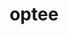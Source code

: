---
sub_projects:
- project_email: optee_android_manifest
  project_project_link_name: optee_android_manifest
  project_maintainers: ''
  project_name: optee_android_manifest
  project_patches_project_url: http://patches.linaro.org/api/projects/223/?format=json
  project_scm_project_url: ''
  project_project_url: https://github.com/linaro-swg/optee_android_manifest
- project_email: optee_benchmark
  project_project_link_name: optee_benchmark
  project_maintainers: ''
  project_name: optee_benchmark
  project_patches_project_url: http://patches.linaro.org/api/projects/224/?format=json
  project_scm_project_url: ''
  project_project_url: https://github.com/linaro-swg/optee_benchmark
- project_email: optee_bios_qemu_tz_arm
  project_project_link_name: optee_bios_qemu_tz_arm
  project_maintainers: ''
  project_name: optee_bios_qemu_tz_arm
  project_patches_project_url: http://patches.linaro.org/api/projects/227/?format=json
  project_scm_project_url: ''
  project_project_url: https://github.com/linaro-swg/bios_qemu_tz_arm
- project_email: optee_build
  project_project_link_name: optee_build
  project_maintainers: ''
  project_name: optee_build
  project_patches_project_url: http://patches.linaro.org/api/projects/221/?format=json
  project_scm_project_url: ''
  project_project_url: https://github.com/OP-TEE/build
- project_email: optee_client
  project_project_link_name: optee_client
  project_maintainers: ''
  project_name: optee_client
  project_patches_project_url: http://patches.linaro.org/api/projects/220/?format=json
  project_scm_project_url: ''
  project_project_url: https://github.com/OP-TEE/optee_client
- project_email: optee_gen_rootfs
  project_project_link_name: optee_gen_rootfs
  project_maintainers: ''
  project_name: optee_gen_rootfs
  project_patches_project_url: http://patches.linaro.org/api/projects/226/?format=json
  project_scm_project_url: ''
  project_project_url: https://github.com/linaro-swg/gen_rootfs
- project_email: optee_hello_world
  project_project_link_name: optee_hello_world
  project_maintainers: ''
  project_name: optee_hello_world
  project_patches_project_url: http://patches.linaro.org/api/projects/228/?format=json
  project_scm_project_url: ''
  project_project_url: https://github.com/linaro-swg/hello_world
- project_email: optee_linux
  project_project_link_name: optee_linux
  project_maintainers: ''
  project_name: optee_linux
  project_patches_project_url: http://patches.linaro.org/api/projects/225/?format=json
  project_scm_project_url: ''
  project_project_url: https://github.com/linaro-swg/linux
- project_email: optee_manifest
  project_project_link_name: optee_manifest
  project_maintainers: ''
  project_name: optee_manifest
  project_patches_project_url: http://patches.linaro.org/api/projects/222/?format=json
  project_scm_project_url: ''
  project_project_url: https://github.com/OP-TEE/manifest
- project_email: optee_os
  project_project_link_name: optee_os
  project_maintainers: ''
  project_name: optee_os
  project_patches_project_url: http://patches.linaro.org/api/projects/217/?format=json
  project_scm_project_url: ''
  project_project_url: https://github.com/OP-TEE/optee_os
- project_email: optee_test
  project_project_link_name: optee_test
  project_maintainers: ''
  project_name: optee_test
  project_patches_project_url: http://patches.linaro.org/api/projects/219/?format=json
  project_scm_project_url: ''
  project_project_url: https://github.com/OP-TEE/optee_test
title: optee
---